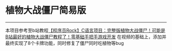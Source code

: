 # 植物大战僵尸简易版
---
本项目参考至b站教程[【程序员Rock】C语言项目：完整版植物大战僵尸！可能是B站最好的植物大战僵尸教程了！零基础手把手游戏开发](https://www.bilibili.com/video/BV1vM4y1X7Kb/?spm_id_from=333.337.search-card.all.click&vd_source=96cfbd0a2acf445f5986ecd172c9ff87 "跳转至b站")
在视频的基础上，添加并最终实现了8个卡牌功能，同时修复了僵尸同时吃植物等bug
